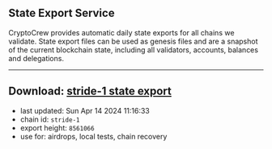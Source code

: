 ## State Export Service
CryptoCrew provides automatic daily state exports for all chains we validate. State export files can be used as genesis files and are a snapshot of the current blockchain state, including all validators, accounts, balances and delegations.

---
**Download: [stride-1 state export](https://dl-eu2.ccvalidators.com/SERVICE/stride/stride-1_export_8561066.json)**
---

- last updated: Sun Apr 14 2024 11:16:33
- chain id: `stride-1`
- export height: `8561066`
- use for: airdrops, local tests, chain recovery
